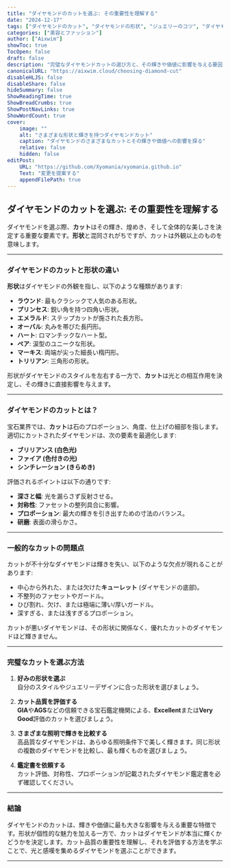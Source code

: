 ```yaml
---
title: "ダイヤモンドのカットを選ぶ: その重要性を理解する"
date: "2024-12-17"
tags: ["ダイヤモンドのカット", "ダイヤモンドの形状", "ジュエリーのコツ", "ダイヤモンドの選び方", "ダイヤモンドの輝き"]
categories: ["美容とファッション"]
author: ["Aixwim"]
showToc: true
TocOpen: false
draft: false
description: "完璧なダイヤモンドカットの選び方と、その輝きや価値に影響を与える要因について学びましょう。"
canonicalURL: "https://aixwim.cloud/choosing-diamond-cut"
disableHLJS: false
disableShare: false
hideSummary: false
ShowReadingTime: true
ShowBreadCrumbs: true
ShowPostNavLinks: true
ShowWordCount: true
cover:
    image: ""
    alt: "さまざまな形状と輝きを持つダイヤモンドカット"
    caption: "ダイヤモンドのさまざまなカットとその輝きや価値への影響を探る"
    relative: false
    hidden: false
editPost:
    URL: "https://github.com/Xyomania/xyomania.github.io"
    Text: "変更を提案する"
    appendFilePath: true
---
```


## ダイヤモンドのカットを選ぶ: その重要性を理解する  

ダイヤモンドを選ぶ際、**カット**はその輝き、煌めき、そして全体的な美しさを決定する重要な要素です。**形状**と混同されがちですが、カットは外観以上のものを意味します。

---

### **ダイヤモンドのカットと形状の違い**  

**形状**はダイヤモンドの外観を指し、以下のような種類があります:  
- **ラウンド**: 最もクラシックで人気のある形状。  
- **プリンセス**: 鋭い角を持つ四角い形状。  
- **エメラルド**: ステップカットが施された長方形。  
- **オーバル**: 丸みを帯びた長円形。  
- **ハート**: ロマンチックなハート型。  
- **ペア**: 涙型のユニークな形状。  
- **マーキス**: 両端が尖った細長い楕円形。  
- **トリリアン**: 三角形の形状。  

形状がダイヤモンドのスタイルを左右する一方で、**カット**は光との相互作用を決定し、その輝きに直接影響を与えます。

---

### **ダイヤモンドのカットとは？**  

宝石業界では、**カット**は石のプロポーション、角度、仕上げの細部を指します。適切にカットされたダイヤモンドは、次の要素を最適化します:  
- **ブリリアンス (白色光)**  
- **ファイア (色付きの光)**  
- **シンチレーション (きらめき)**  

評価されるポイントは以下の通りです:  
- **深さと幅**: 光を漏らさず反射させる。  
- **対称性**: ファセットの整列具合に影響。  
- **プロポーション**: 最大の輝きを引き出すための寸法のバランス。  
- **研磨**: 表面の滑らかさ。  

---

### **一般的なカットの問題点**  

カットが不十分なダイヤモンドは輝きを失い、以下のような欠点が現れることがあります:  
- 中心から外れた、または欠けた**キューレット** (ダイヤモンドの底部)。  
- 不整列のファセットやガードル。  
- ひび割れ、欠け、または極端に薄い/厚いガードル。  
- 深すぎる、または浅すぎるプロポーション。  

カットが悪いダイヤモンドは、その形状に関係なく、優れたカットのダイヤモンドほど輝きません。

---

### **完璧なカットを選ぶ方法**  

1. **好みの形状を選ぶ**  
   自分のスタイルやジュエリーデザインに合った形状を選びましょう。  

2. **カット品質を評価する**  
   **GIA**や**AGS**などの信頼できる宝石鑑定機関による、**Excellent**または**Very Good**評価のカットを選びましょう。  

3. **さまざまな照明で輝きを比較する**  
   高品質なダイヤモンドは、あらゆる照明条件下で美しく輝きます。同じ形状の複数のダイヤモンドを比較し、最も輝くものを選びましょう。  

4. **鑑定書を依頼する**  
   カット評価、対称性、プロポーションが記載されたダイヤモンド鑑定書を必ず確認してください。  

---

### **結論**  

ダイヤモンドのカットは、輝きや価値に最も大きな影響を与える重要な特徴です。形状が個性的な魅力を加える一方で、カットはダイヤモンドが本当に輝くかどうかを決定します。カット品質の重要性を理解し、それを評価する方法を学ぶことで、光と感嘆を集めるダイヤモンドを選ぶことができます。

---
